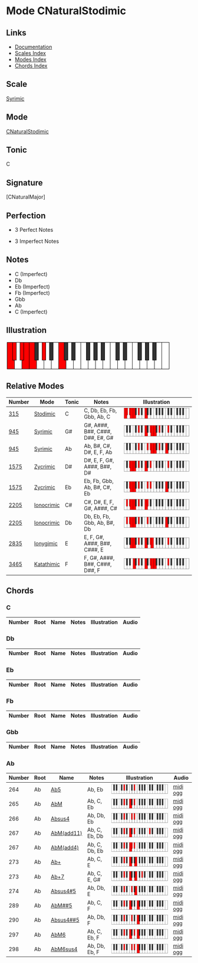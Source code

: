 # Mode CNaturalStodimic

## Links

- [Documentation](index.md)
- [Scales Index](Scales.md)
- [Modes Index](Modes.md)
- [Chords Index](Chords.md)

## Scale

[Syrimic](ScaleSyrimic.md)

## Mode

[CNaturalStodimic](ModeCNaturalStodimic.md)

## Tonic

C

## Signature

[CNaturalMajor]

## Perfection

 - 3 Perfect Notes

 - 3 Imperfect Notes

## Notes

- C (Imperfect)
- Db
- Eb (Imperfect)
- Fb (Imperfect)
- Gbb
- Ab
- C (Imperfect)

## Illustration

![CNaturalStodimic](ModeCNaturalStodimic.png)

## Relative Modes

| Number | Mode | Tonic | Notes | Illustration |
|--------|------|-------|-------|--------------|
| [315](https://ianring.com/musictheory/scales/315) | [Stodimic](ModeStodimic.md) | C | C, Db, Eb, Fb, Gbb, Ab, C | ![CNaturalStodimic](ModeCNaturalStodimic.png) |
| [945](https://ianring.com/musictheory/scales/945) | [Syrimic](ModeSyrimic.md) | G# | G#, A###, B##, C###, D##, E#, G# | ![GSharpSyrimic](ModeGSharpSyrimic.png) |
| [945](https://ianring.com/musictheory/scales/945) | [Syrimic](ModeSyrimic.md) | Ab | Ab, B#, C#, D#, E, F, Ab | ![AFlatSyrimic](ModeAFlatSyrimic.png) |
| [1575](https://ianring.com/musictheory/scales/1575) | [Zycrimic](ModeZycrimic.md) | D# | D#, E, F, G#, A###, B##, D# | ![DSharpZycrimic](ModeDSharpZycrimic.png) |
| [1575](https://ianring.com/musictheory/scales/1575) | [Zycrimic](ModeZycrimic.md) | Eb | Eb, Fb, Gbb, Ab, B#, C#, Eb | ![EFlatZycrimic](ModeEFlatZycrimic.png) |
| [2205](https://ianring.com/musictheory/scales/2205) | [Ionocrimic](ModeIonocrimic.md) | C# | C#, D#, E, F, G#, A###, C# | ![CSharpIonocrimic](ModeCSharpIonocrimic.png) |
| [2205](https://ianring.com/musictheory/scales/2205) | [Ionocrimic](ModeIonocrimic.md) | Db | Db, Eb, Fb, Gbb, Ab, B#, Db | ![DFlatIonocrimic](ModeDFlatIonocrimic.png) |
| [2835](https://ianring.com/musictheory/scales/2835) | [Ionygimic](ModeIonygimic.md) | E | E, F, G#, A###, B##, C###, E | ![ENaturalIonygimic](ModeENaturalIonygimic.png) |
| [3465](https://ianring.com/musictheory/scales/3465) | [Katathimic](ModeKatathimic.md) | F | F, G#, A###, B##, C###, D##, F | ![FNaturalKatathimic](ModeFNaturalKatathimic.png) |

## Chords

### C

| Number | Root | Name | Notes | Illustration | Audio |
|--------|------|------|-------|--------------|-------|

### Db

| Number | Root | Name | Notes | Illustration | Audio |
|--------|------|------|-------|--------------|-------|

### Eb

| Number | Root | Name | Notes | Illustration | Audio |
|--------|------|------|-------|--------------|-------|

### Fb

| Number | Root | Name | Notes | Illustration | Audio |
|--------|------|------|-------|--------------|-------|

### Gbb

| Number | Root | Name | Notes | Illustration | Audio |
|--------|------|------|-------|--------------|-------|

### Ab

| Number | Root | Name | Notes | Illustration | Audio |
|--------|------|------|-------|--------------|-------|
| 264 | Ab | [Ab5](ChordAFlatPowerChord.md) | Ab, Eb | ![Ab5](ChordAFlatPowerChordRootPosition.png) | [midi](ChordAFlatPowerChordRootPosition.mid) [ogg](ChordAFlatPowerChordRootPosition.ogg) |
| 265 | Ab | [AbM](ChordAFlatMajor.md) | Ab, C, Eb | ![AbM](ChordAFlatMajorRootPosition.png) | [midi](ChordAFlatMajorRootPosition.mid) [ogg](ChordAFlatMajorRootPosition.ogg) |
| 266 | Ab | [Absus4](ChordAFlatSuspendedFourth.md) | Ab, Db, Eb | ![Absus4](ChordAFlatSuspendedFourthRootPosition.png) | [midi](ChordAFlatSuspendedFourthRootPosition.mid) [ogg](ChordAFlatSuspendedFourthRootPosition.ogg) |
| 267 | Ab | [AbM(add11)](ChordAFlatMajorAddEleventh.md) | Ab, C, Eb, Db | ![AbM(add11)](ChordAFlatMajorAddEleventhRootPosition.png) | [midi](ChordAFlatMajorAddEleventhRootPosition.mid) [ogg](ChordAFlatMajorAddEleventhRootPosition.ogg) |
| 267 | Ab | [AbM(add4)](ChordAFlatMajorAddFourth.md) | Ab, C, Db, Eb | ![AbM(add4)](ChordAFlatMajorAddFourthRootPosition.png) | [midi](ChordAFlatMajorAddFourthRootPosition.mid) [ogg](ChordAFlatMajorAddFourthRootPosition.ogg) |
| 273 | Ab | [Ab+](ChordAFlatAugmented.md) | Ab, C, E | ![Ab+](ChordAFlatAugmentedRootPosition.png) | [midi](ChordAFlatAugmentedRootPosition.mid) [ogg](ChordAFlatAugmentedRootPosition.ogg) |
| 273 | Ab | [Ab+7](ChordAFlatAugmentedAugmentedSeventh.md) | Ab, C, E, G# | ![Ab+7](ChordAFlatAugmentedAugmentedSeventhRootPosition.png) | [midi](ChordAFlatAugmentedAugmentedSeventhRootPosition.mid) [ogg](ChordAFlatAugmentedAugmentedSeventhRootPosition.ogg) |
| 274 | Ab | [Absus4#5](ChordAFlatSuspendedFourthSharpFifth.md) | Ab, Db, E | ![Absus4#5](ChordAFlatSuspendedFourthSharpFifthRootPosition.png) | [midi](ChordAFlatSuspendedFourthSharpFifthRootPosition.mid) [ogg](ChordAFlatSuspendedFourthSharpFifthRootPosition.ogg) |
| 289 | Ab | [AbM##5](ChordAFlatMajorDoubleSharpFifth.md) | Ab, C, F | ![AbM##5](ChordAFlatMajorDoubleSharpFifthRootPosition.png) | [midi](ChordAFlatMajorDoubleSharpFifthRootPosition.mid) [ogg](ChordAFlatMajorDoubleSharpFifthRootPosition.ogg) |
| 290 | Ab | [Absus4##5](ChordAFlatSuspendedFourthDoubleSharpFifth.md) | Ab, Db, F | ![Absus4##5](ChordAFlatSuspendedFourthDoubleSharpFifthRootPosition.png) | [midi](ChordAFlatSuspendedFourthDoubleSharpFifthRootPosition.mid) [ogg](ChordAFlatSuspendedFourthDoubleSharpFifthRootPosition.ogg) |
| 297 | Ab | [AbM6](ChordAFlatMajorSixth.md) | Ab, C, Eb, F | ![AbM6](ChordAFlatMajorSixthRootPosition.png) | [midi](ChordAFlatMajorSixthRootPosition.mid) [ogg](ChordAFlatMajorSixthRootPosition.ogg) |
| 298 | Ab | [AbM6sus4](ChordAFlatMajorSixthSuspendedFourth.md) | Ab, Db, Eb, F | ![AbM6sus4](ChordAFlatMajorSixthSuspendedFourthRootPosition.png) | [midi](ChordAFlatMajorSixthSuspendedFourthRootPosition.mid) [ogg](ChordAFlatMajorSixthSuspendedFourthRootPosition.ogg) |

